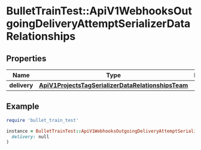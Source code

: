# BulletTrainTest::ApiV1WebhooksOutgoingDeliveryAttemptSerializerDataRelationships

## Properties

| Name | Type | Description | Notes |
| ---- | ---- | ----------- | ----- |
| **delivery** | [**ApiV1ProjectsTagSerializerDataRelationshipsTeam**](ApiV1ProjectsTagSerializerDataRelationshipsTeam.md) |  | [optional] |

## Example

```ruby
require 'bullet_train_test'

instance = BulletTrainTest::ApiV1WebhooksOutgoingDeliveryAttemptSerializerDataRelationships.new(
  delivery: null
)
```

